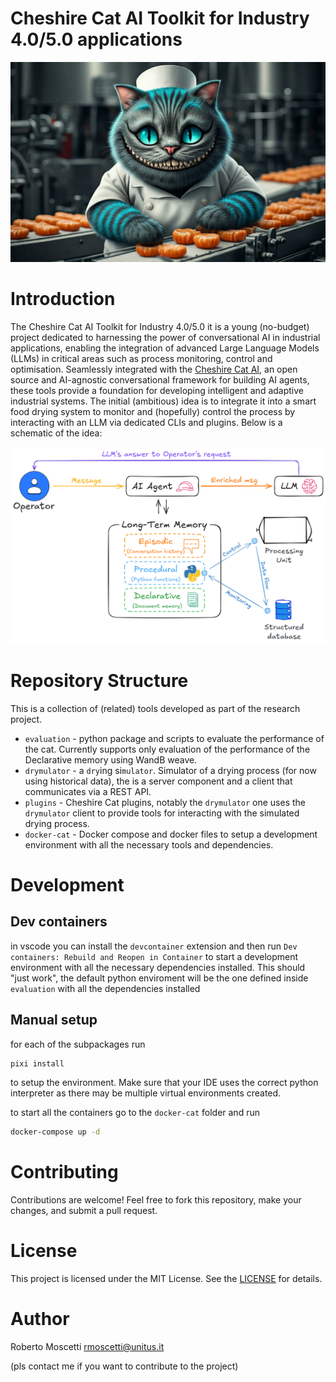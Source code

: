 
# Cheshire Cat AI Toolkit for Industry 4.0/5.0 applications
![Cheshire Cat 4.0](assets/images/cheshire_cat_4.0.png)

# Introduction
The Cheshire Cat AI Toolkit for Industry 4.0/5.0 it is a young (no-budget) project dedicated to harnessing the power of conversational AI in industrial applications, enabling the integration of advanced Large Language Models (LLMs) in critical areas such as process monitoring, control and optimisation. Seamlessly integrated with the [Cheshire Cat AI](https://cheshire-cat-ai.github.io/docs/), an open source and AI-agnostic conversational framework for building AI agents, these tools provide a foundation for developing intelligent and adaptive industrial systems.
The initial (ambitious) idea is to integrate it into a smart food drying system to monitor and (hopefully) control the process by interacting with an LLM via dedicated CLIs and plugins.
Below is a schematic of the idea:

![Cheshire Cat 4.0](assets/images/agent_4.png)


# Repository Structure

This is a collection of (related) tools developed as part of the research project.

- `evaluation` - python package and scripts to evaluate the performance of the cat. Currently supports only evaluation of the performance of the Declarative memory using WandB weave.
- `drymulator` - a `dry`ing si`mulator`. Simulator of a drying process (for now using historical data), the is a server component and a client that communicates via a REST API.
- `plugins` - Cheshire Cat plugins, notably the `drymulator` one uses the `drymulator` client to provide tools for interacting with the simulated drying process.
- `docker-cat` - Docker compose and docker files to setup a development environment with all the necessary tools and dependencies.

# Development

## Dev containers

in vscode you can install the `devcontainer` extension and then run `Dev containers: Rebuild and Reopen in Container` to start a development environment with all the necessary dependencies installed.
This should "just work", the default python enviroment will be the one defined inside `evaluation` with all the dependencies installed

## Manual setup

for each of the subpackages run 

```bash
pixi install
```
to setup the environment. Make sure that your IDE uses the correct python interpreter as there may be multiple virtual environments created.

to start all the containers go to the `docker-cat` folder and run

```bash
docker-compose up -d
```


# Contributing
Contributions are welcome! Feel free to fork this repository, make your changes, and submit a pull request.

# License
This project is licensed under the MIT License. See the [LICENSE](https://choosealicense.com/licenses/mit/) for details.

# Author
Roberto Moscetti rmoscetti@unitus.it

(pls contact me if you want to contribute to the project)
